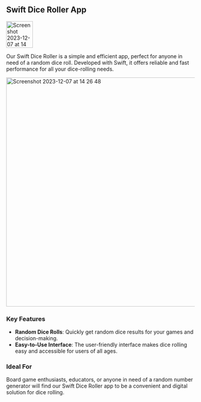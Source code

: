 ## Swift Dice Roller App
<img width="71" alt="Screenshot 2023-12-07 at 14 27 15" src="https://github.com/mehtapparkinson/Swift-Dice-Roller-App/assets/97293905/36892702-cd97-4dfe-a81a-6de6d65e0c0d">

Our Swift Dice Roller is a simple and efficient app, perfect for anyone in need of a random dice roll. Developed with Swift, it offers reliable and fast performance for all your dice-rolling needs.

<img width="611" alt="Screenshot 2023-12-07 at 14 26 48" src="https://github.com/mehtapparkinson/Swift-Dice-Roller-App/assets/97293905/54cf7c22-49c3-4d0a-8804-fbcf2473a41a">

### Key Features
- **Random Dice Rolls**: Quickly get random dice results for your games and decision-making.
- **Easy-to-Use Interface**: The user-friendly interface makes dice rolling easy and accessible for users of all ages.

### Ideal For
Board game enthusiasts, educators, or anyone in need of a random number generator will find our Swift Dice Roller app to be a convenient and digital solution for dice rolling.

